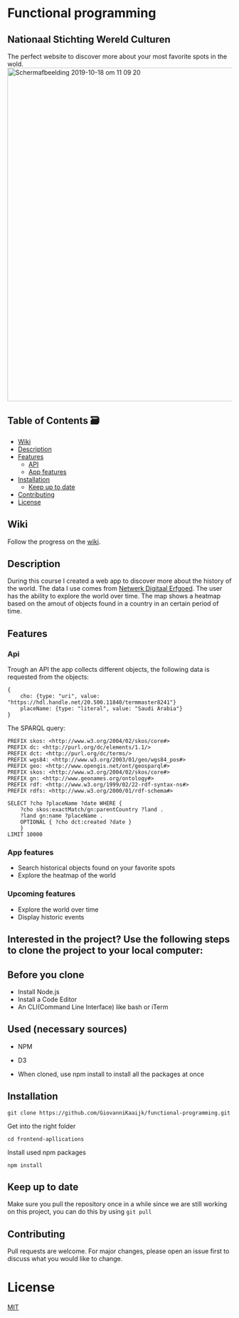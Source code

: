 # Functional programming
## Nationaal Stichting Wereld Culturen
The perfect website to discover more about your most favorite spots in the wold.
<img width="750" alt="Schermafbeelding 2019-10-18 om 11 09 20" src="https://user-images.githubusercontent.com/43671292/68860278-82cf6d00-06e9-11ea-92b6-07dba0ee7684.png">

## Table of Contents 🗃

- [Wiki](#Wiki)
- [Description](#Description)
- [Features](#Features)
  - [API](#API)
  - [App features](#app-features)
- [Installation](#Installation)
  - [Keep up to date](#Keep-up-to-date)
- [Contributing](#Contributing)
- [License](#License)

## Wiki

Follow the progress on the [wiki](https://github.com/GiovanniKaaijk/functional-programming/wiki).

## Description

During this course I created a web app to discover more about the history of the world. The data I use comes from [Netwerk Digitaal Erfgoed](https://www.netwerkdigitaalerfgoed.nl/). The user has the ability to explore the world over time. The map shows a heatmap based on the amout of objects found in a country in an certain period of time.

## Features

### Api

Trough an API the app collects different objects, the following data is requested from the objects:
```
{
    cho: {type: "uri", value: "https://hdl.handle.net/20.500.11840/termmaster8241"}
    placeName: {type: "literal", value: "Saudi Arabia"}
}
```
The SPARQL query:
```
PREFIX skos: <http://www.w3.org/2004/02/skos/core#>
PREFIX dc: <http://purl.org/dc/elements/1.1/>
PREFIX dct: <http://purl.org/dc/terms/>
PREFIX wgs84: <http://www.w3.org/2003/01/geo/wgs84_pos#>
PREFIX geo: <http://www.opengis.net/ont/geosparql#>
PREFIX skos: <http://www.w3.org/2004/02/skos/core#>
PREFIX gn: <http://www.geonames.org/ontology#>
PREFIX rdf: <http://www.w3.org/1999/02/22-rdf-syntax-ns#>
PREFIX rdfs: <http://www.w3.org/2000/01/rdf-schema#>

SELECT ?cho ?placeName ?date WHERE {
    ?cho skos:exactMatch/gn:parentCountry ?land .
    ?land gn:name ?placeName .
    OPTIONAL { ?cho dct:created ?date }
    } 
LIMIT 10000
```

### App features
- Search historical objects found on your favorite spots
- Explore the heatmap of the world

### Upcoming features
- Explore the world over time
- Display historic events 

## Interested in the project? Use the following steps to clone the project to your local computer:

## Before you clone

* Install Node.js
* Install a Code Editor
* An CLI(Command Line Interface) like bash or iTerm

## Used (necessary sources)

* NPM
* D3

* When cloned, use npm install to install all the packages at once

## Installation

```
git clone https://github.com/GiovanniKaaijk/functional-programming.git
```
Get into the right folder
```
cd frontend-apllications
```
Install used npm packages
```
npm install
```

## Keep up to date
Make sure you pull the repository once in a while since we are still working on this project, you can do this by using ```git pull```

## Contributing

Pull requests are welcome. For major changes, please open an issue first to discuss what you would like to change.

# License
[MIT](https://github.com/GiovanniKaaijk/functional-programming/blob/master/LICENSE)
